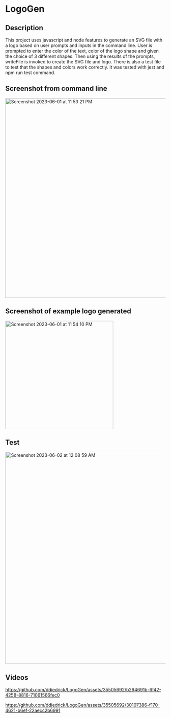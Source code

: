 # LogoGen

## Description
This project uses javascript and node features to generate an SVG file with a logo based on user prompts and inputs in the command line. User is prompted to enter the color of the text, color of the logo shape and given the choice of 3 different shapes. Then using the results of the prompts, writeFile is invoked to create the SVG file and logo. There is also a test file to test that the shapes and colors work correctly. It was tested with jest and npm run test command.


## Screenshot from command line
<img width="625" alt="Screenshot 2023-06-01 at 11 53 21 PM" src="https://github.com/ddiedrick/LogoGen/assets/35505692/c5fe27d5-8b90-4a8c-88f2-c7ec79fbd943">


## Screenshot of example logo generated
<img width="339" alt="Screenshot 2023-06-01 at 11 54 10 PM" src="https://github.com/ddiedrick/LogoGen/assets/35505692/fdc63195-13d0-4639-ab08-46ff79ee7e61">

## Test

<img width="664" alt="Screenshot 2023-06-02 at 12 08 59 AM" src="https://github.com/ddiedrick/LogoGen/assets/35505692/e053918a-ef7c-41cd-a015-c9bf8bf96018">


## Videos


https://github.com/ddiedrick/LogoGen/assets/35505692/b294691b-6f42-4258-8816-71061566fec0




https://github.com/ddiedrick/LogoGen/assets/35505692/30107386-f170-4621-b6ef-22aecc2b6991

